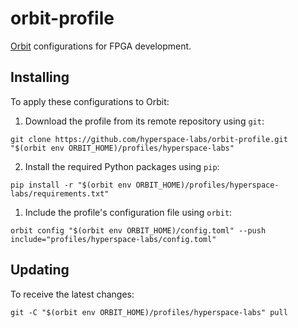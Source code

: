 # orbit-profile

[Orbit](https://github.com/chaseruskin/orbit) configurations for FPGA development.
  
## Installing

To apply these configurations to Orbit:

1. Download the profile from its remote repository using `git`:

```
git clone https://github.com/hyperspace-labs/orbit-profile.git "$(orbit env ORBIT_HOME)/profiles/hyperspace-labs"
```

2. Install the required Python packages using `pip`:
```
pip install -r "$(orbit env ORBIT_HOME)/profiles/hyperspace-labs/requirements.txt"
```

1. Include the profile's configuration file using `orbit`:

```
orbit config "$(orbit env ORBIT_HOME)/config.toml" --push include="profiles/hyperspace-labs/config.toml"
```

## Updating

To receive the latest changes:

```
git -C "$(orbit env ORBIT_HOME)/profiles/hyperspace-labs" pull
```
